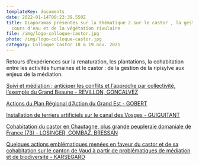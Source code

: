 ```yaml
---
templateKey: documents
date: 2022-01-14T08:23:39.550Z
title: Diaporamas présentés sur la thématique 2 sur le castor , la gestion des
  cours d'eau et de la végétation rivulaire
file: /img/logo-colloque-castor.jpg
photo: /img/logo-colloque-castor.jpg
category: Colloque Castor 18 & 19 nov. 2021
---
```

Retours d’expériences sur la renaturation, les plantations, la cohabitation
entre les activités humaines et le castor : de la gestion de la ripisylve aux enjeux de la médiation.

<a href="/img/colloque-castor_fne_2021_lpo-cabcs.pdf" target="_blank">Suivi et médiation ; anticiper les conflits et l’approche par collectivité, l’exemple du Grand Beaune - REVILLON, GONCALVEZ</a>

<a href="/img/colloque_castor_dole_geml2021.pdf" target="_blank">Actions du Plan Régional d’Action du Grand Est - GOBERT</a>

<a href="/img/présentation-ofb-terrier-artificiel-light.pdf" target="_blank">Installation de terriers artificiels sur le canal des Vosges - GUIGUITANT</a>

<a href="/img/2021_losinger_combaz.pdf" target="_blank">Cohabitation du castor en Chautagne, plus grande peupleraie domaniale de France (73) - LOSINGER, COMBAZ, BRESSAN</a>

<a href="/img/présentation-beaverwatch_dole.pdf" target="_blank">Quelques actions emblématiques menées en faveur du castor et de sa cohabitation sur le canton de Vaud à partir de problématiques de médiation et de biodiversité - KARSEGARD</a>